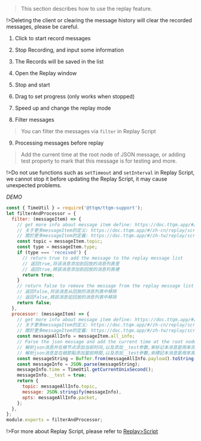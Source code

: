 > This section describes how to use the replay feature.

!>Deleting the client or clearing the message history will clear the recorded messages, please be careful.

1. Click to start record messages

2. Stop Recording, and input some information

3. The Records will be saved in the list

4. Open the Replay window

5. Stop and start

6. Drag to set progress (only works when stopped)

7. Speed up and change the replay mode

8. Filter messages

> You can filter the messages via `filter` in Replay Script

9. Processing messages before replay

> Add the current time at the root node of JSON message, or adding test property to mark that this message is for testing and more.

!>Do not use functions such as `setTimeout` and `setInterval` in Replay Script, we cannot stop it before updating the Replay Script, it may cause unexpected problems.

_DEMO_

```javascript
const { TimeUtil } = require('@ttqm/ttqm-support');
let filterAndProcessor = {
  filter: (messageItem) => {
    // get more info about message item define: https://doc.ttqm.app/#/en/replay/script
    // 关于更多messageItem的定义: https://doc.ttqm.app/#/zh-cn/replay/script
    // 關於更多messageItem的定義: https://doc.ttqm.app/#/zh-tw/replay/script
    const topic = messageItem.topic;
    const type = messageItem.type;
    if (type === 'received') {
      // return true to add the message to the replay message list
      // 返回true,将该消息添加到回放的消息列表里
      // 返回true,將該消息添加到回放的消息列表裡
      return true;
    }
    // return false to remove the message from the replay message list
    // 返回false,将该消息从回放的消息列表中移除
    // 返回false,將該消息從回放的消息列表中移除
    return false;
  },
  processor: (messageItem) => {
    // get more info about message item define: https://doc.ttqm.app/#/en/replay/script
    // 关于更多messageItem的定义: https://doc.ttqm.app/#/zh-cn/replay/script
    // 關於更多messageItem的定義: https://doc.ttqm.app/#/zh-tw/replay/script
    const messageAllInfo = messageItem.all_info;
    // Parse the json message and add the current time at the root node, and add the __test property to mark that this message is for testing.
    // 解析json消息并在根节点添加当前时间,以及添加__test参数,来标记本消息是用来测试的
    // 解析json消息並在根節點添加當前時間,以及添加__test參數,來標記本消息是用來測試的
    const messageString = Buffer.from(messageAllInfo.payload).toString();
    const messageInfo = JSON.parse(messageString);
    messageInfo.time = TimeUtil.getCurrentUnixSecond();
    messageInfo.__test = true;
    return {
      topic: messageAllInfo.topic,
      message: JSON.stringify(messageInfo),
      opts: messageAllInfo.packet,
    };
  },
};
module.exports = filterAndProcessor;
```

!>For more about Replay Script, please refer to [Replay>Script](en/replay/script.md)
